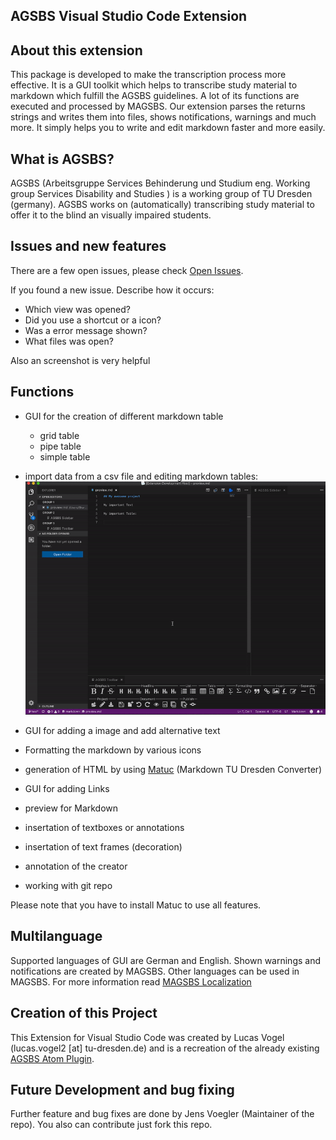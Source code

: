 AGSBS Visual Studio Code Extension
----


## About this extension

This package is developed to make the transcription process more effective.
It is a GUI toolkit which helps to transcribe study material to markdown which fulfill the AGSBS guidelines. A lot of its functions are executed and processed by MAGSBS. Our extension parses the returns strings and writes them into files, shows notifications, warnings and much more. It simply helps you to write and edit markdown faster and more easily.

## What is AGSBS?

AGSBS (Arbeitsgruppe Services Behinderung und Studium  eng. Working group Services Disability and Studies ) is a working group of TU Dresden (germany). AGSBS works on (automatically) transcribing study material to offer it to the blind an visually impaired students.

## Issues and new features

There are a few open issues, please check [Open Issues](https://github.com/TUD-INF-IAI-MCI/agsbs_matuc_extension/issues).

If you found a new issue. Describe how it occurs:

- Which view was opened?
- Did you use a shortcut or a icon?
- Was a error message shown?
- What files was open?

Also an screenshot is very helpful

## Functions

- GUI for the creation of different markdown table
  - grid table
  - pipe table
  - simple table
- import data from a csv file and editing markdown tables:
![Demonstration of the table import and table editing functions](./docs/pictures/demonstration.gif "Demonstration of the table import and table editing functions")

- GUI for adding a image and add alternative text
- Formatting the markdown by various icons
- generation of HTML by using [Matuc](https://github.com/TUD-INF-IAI-MCI/AGSBS-infrastructure/tree/master/MAGSBS) (Markdown TU Dresden Converter)
- GUI for adding Links
- preview for Markdown
- insertation of textboxes or annotations
- insertation of text frames (decoration)
- annotation of the creator
- working with git repo



Please note that you have to install Matuc to use all features.

## Multilanguage

Supported languages of GUI are German and English. Shown warnings and notifications are created by MAGSBS. Other languages can be used in MAGSBS. For more information read [MAGSBS Localization](https://github.com/TUD-INF-IAI-MCI/AGSBS-infrastructure#localization)

## Creation of this Project
This Extension for Visual Studio Code was created by Lucas Vogel (lucas.vogel2 &#91;at&#93; tu-dresden.de) and is a recreation of the already existing [AGSBS Atom Plugin](https://github.com/TUD-INF-IAI-MCI/agsbs_atom_package).

## Future Development and bug fixing

Further feature and bug fixes are done by Jens Voegler (Maintainer of the repo). You also can contribute just fork this repo.

